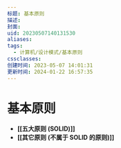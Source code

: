 ```yaml
---
标题: 基本原则
描述: 
封面: 
uid: 20230507140131530
aliases: 
tags:
  - 计算机/设计模式/基本原则
cssclasses: 
创建时间: 2023-05-07 14:01:31
更新时间: 2024-01-22 16:57:35
---
```


# 基本原则

- **[[五大原则 (SOLID)]]**
- **[[其它原则 (不属于 SOLID 的原则)]]**